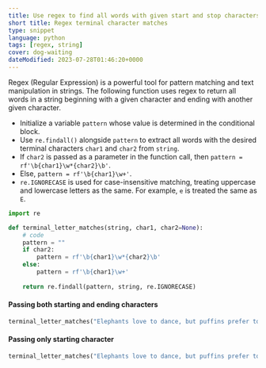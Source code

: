 ```yaml
---
title: Use regex to find all words with given start and stop characters
short title: Regex terminal character matches
type: snippet
language: python
tags: [regex, string]
cover: dog-waiting
dateModified: 2023-07-28T01:46:20+0000
---
```


Regex (Regular Expression) is a powerful tool for pattern matching and text manipulation in strings.
The following function uses regex to return all words in a string beginning with a given character and ending with another given character.

- Initialize a variable `pattern` whose value is determined in the conditional block.
- Use `re.findall()` alongside `pattern` to extract all words with the desired terminal characters `char1` and `char2` from `string`.
- If `char2` is passed as a parameter in the function call, then `pattern = rf'\b{char1}\w*{char2}\b'`.
-  Else, `pattern = rf'\b{char1}\w+'`.
-  `re.IGNORECASE` is used for case-insensitive matching, treating uppercase and lowercase letters as the same. For example, `e` is treated the same as `E`.

```py
import re

def terminal_letter_matches(string, char1, char2=None):
    # code
    pattern = ""
    if char2:
        pattern = rf'\b{char1}\w*{char2}\b'
    else:
        pattern = rf'\b{char1}\w+'
    
    return re.findall(pattern, string, re.IGNORECASE)
```

#### Passing both starting and ending characters
```py
terminal_letter_matches("Elephants love to dance, but puffins prefer to eat waffles.", 'e', 's') # ['Elephants']
```

#### Passing only starting character
```py
terminal_letter_matches("Elephants love to dance, but puffins prefer to eat waffles.", 'e') # ['Elephants', 'eat']
```
